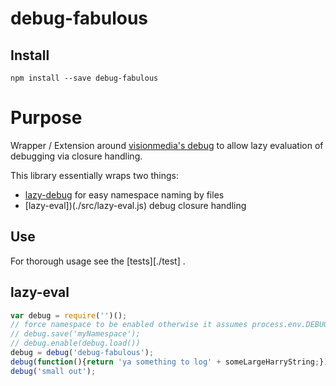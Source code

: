 # debug-fabulous

## Install
`npm install --save debug-fabulous`

# Purpose

Wrapper / Extension around [visionmedia's debug](https://github.com/visionmedia/debug) to allow lazy evaluation of debugging via closure handling.

This library essentially wraps two things:

- [lazy-debug](https://github.com/apihlaja/lazy-debug) for easy namespace naming by files
- [lazy-eval])(./src/lazy-eval.js) debug closure handling

## Use

For thorough usage see the [tests][./test] .

## lazy-eval

```js
var debug = require('')();
// force namespace to be enabled otherwise it assumes process.env.DEBUG is setup
// debug.save('myNamespace');
// debug.enable(debug.load())
debug = debug('debug-fabulous');
debug(function(){return 'ya something to log' + someLargeHarryString;});
debug('small out');
```
